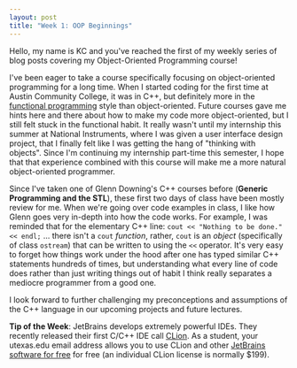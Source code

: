 ```yaml
---
layout: post
title: "Week 1: OOP Beginnings"
---
```


Hello, my name is KC and you've reached the first of my weekly series of blog posts covering my Object-Oriented Programming course!

I've been eager to take a course specifically focusing on object-oriented programming for a long time. When I started coding for the first time at Austin Community College, it was in C++, but definitely more in the [functional programming](https://en.wikipedia.org/wiki/Functional_programming) style than object-oriented. Future courses gave me hints here and there about how to make my code more object-oriented, but I still felt stuck in the functional habit. It really wasn't until my internship this summer at National Instruments, where I was given a user interface design project, that I finally felt like I was getting the hang of "thinking with objects". Since I'm continuing my internship part-time this semester, I hope that that experience combined with this course will make me a more natural object-oriented programmer.

Since I've taken one of Glenn Downing's C++ courses before (**Generic Programming and the STL**), these first two days of class have been mostly review for me. When we're going over code examples in class, I like how Glenn goes very in-depth into how the code works. For example, I was reminded that for the elementary C++ line:
`cout << "Nothing to be done." << endl;`
... there isn't a `cout` *function*, rather, `cout` is an *object* (specifically of class `ostream`) that can be written to using the `<<` operator. It's very easy to forget how things work under the hood after one has typed similar C++ statements hundreds of times, but understanding what every line of code does rather than just writing things out of habit I think really separates a mediocre programmer from a good one.

I look forward to further challenging my preconceptions and assumptions of the C++ language in our upcoming projects and future lectures.

**Tip of the Week**: JetBrains develops extremely powerful IDEs. They recently released their first C/C++ IDE call [CLion](https://www.jetbrains.com/clion/). As a student, your utexas.edu email address allows you to use CLion and other [JetBrains software for free](https://www.jetbrains.com/student/) for free (an individual CLion license is normally $199).